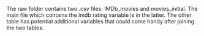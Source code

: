 The raw folder contains two .csv files: IMDb_movies and movies_initial. The main file which contains the imdb rating variable is in the latter.
The other table has potential additional variables that could come handy after joining the two tables.
